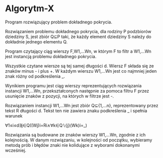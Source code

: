 # Algorytm-X
Program rozwiązujący problem dokładnego pokrycia.

Rozwiązaniem problemu dokładnego pokrycia, dla rodziny P podzbiorów dziedziny S, jest zbiór Q⊆P taki, że każdy element dziedziny S należy do dokładnie jednego elementu Q.

Program czytający ciąg wierszy F,W1,…Wn, w którym F to filtr a W1,…Wn jest instancją problemu dokładnego pokrycia.

Wszystkie czytane wiersze są tej samej długości d. Wiersz F składa się ze znaków minus - i plus +. W każdym wierszu W1,…Wn jest co najmniej jeden znak różny od podkreślenia _.

Wynikiem programu jest ciąg wierszy reprezentujących rozwiązania instancji W1,…Wn, przekształconych następnie za pomoca filtru F przez usunięcie znaków z pozycji, na których w filtrze jest -.

Rozwiązaniem instancji W1,…Wn jest zbiór Q⊆{1,…n}, reprezentowany przez tekst R długości d. Tekst ten nie zawiera znaku podkreślenia _ i spełnia warunek

∀1≤i≤d∃j∈Q((Wj)i=Ri∧∀k∈Q∖{j}(Wk)i=_)

Rozwiązania są budowane ze znaków wierszy W1,…Wn, zgodnie z ich kolejnością. W danym rozwiązaniu, w kolejności od początku, wybieramy metodą prób i błędów znaki nie kolidujące z wyborami dokonanymi wcześniej.
